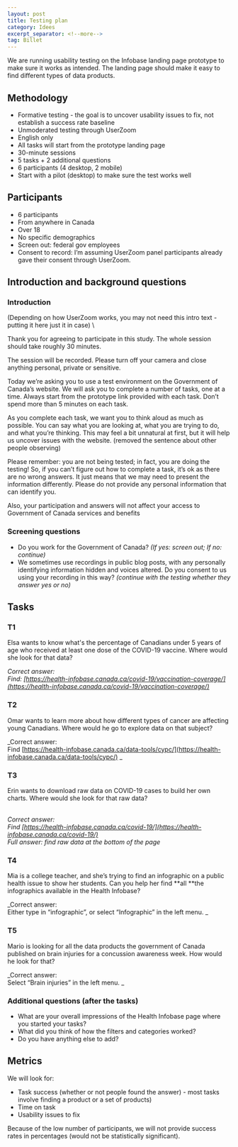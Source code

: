 ```yaml
---
layout: post
title: Testing plan
category: Idees
excerpt_separator: <!--more-->
tag: Billet
---
```


We are running usability testing on the Infobase landing page prototype to make sure it works as intended. The landing page should make it easy to find different types of data products. 

<!--more-->

## Methodology


* Formative testing - the goal is to uncover usability issues to fix, not establish a success rate baseline
* Unmoderated testing through UserZoom
* English only
* All tasks will start from the prototype landing page
* 30-minute sessions
* 5 tasks + 2 additional questions
* 6 participants (4 desktop, 2 mobile)
* Start with a pilot (desktop) to make sure the test works well


## Participants



* 6 participants
* From anywhere in Canada
* Over 18
* No specific demographics
* Screen out: federal gov employees
* Consent to record: I’m assuming UserZoom panel participants already gave their consent through UserZoom.


## Introduction and background questions


### Introduction

(Depending on how UserZoom works, you may not need this intro text - putting it here just it in case) \


Thank you for agreeing to participate in this study.  The whole session should take roughly 30 minutes.

The session will be recorded. Please turn off your camera and close anything personal, private or sensitive.

Today we’re asking you to use a test environment on the Government of Canada’s website. We will ask you to complete a number of tasks, one at a time. Always start from the prototype link provided with each task. Don’t spend more than 5 minutes on each task.

As you complete each task, we want you to think aloud as much as possible.  You can say what you are looking at, what you are trying to do, and what you’re thinking.  This may feel a bit unnatural at first, but it will help us uncover issues with the website.  (removed the sentence about other people observing)

Please remember: you are not being tested; in fact, you are doing the testing!  So, if you can’t figure out how to complete a task, it’s ok as there are no wrong answers. It just means that we may need to present the information differently. Please do not provide any personal information that can identify you.

Also, your participation and answers will not affect your access to Government of Canada services and benefits


### Screening questions



* Do you work for the Government of Canada? _(If yes: screen out; If no: continue)_
* We sometimes use recordings in public blog posts, with any personally identifying information hidden and voices altered. Do you consent to us using your recording in this way?  _(continue with the testing whether they answer yes or no)_


## Tasks


### T1

Elsa wants to know what's the percentage of Canadians under 5 years of age who received at least one dose of the COVID-19 vaccine. Where would she look for that data?


_Correct answer:_ \
_Find: [https://health-infobase.canada.ca/covid-19/vaccination-coverage/](https://health-infobase.canada.ca/covid-19/vaccination-coverage/)_


### T2

Omar wants to learn more about how different types of cancer are affecting young Canadians. Where would he go to explore data on that subject?

_Correct answer: \
Find [https://health-infobase.canada.ca/data-tools/cypc/](https://health-infobase.canada.ca/data-tools/cypc/) _


### T3

Erin wants to download raw data on COVID-19 cases to build her own charts. Where would she look for that raw data?

 \
_Correct answer: \
Find [https://health-infobase.canada.ca/covid-19/](https://health-infobase.canada.ca/covid-19/) \
Full answer: find raw data at the bottom of the page_


### T4

Mia is a college teacher, and she’s trying to find an infographic on a public health issue to show her students. Can you help her find **all **the infographics available in the Health Infobase?

_Correct answer: \
Either type in “infographic”, or select “Infographic” in the left menu. _


### T5

Mario is looking for all the data products the government of Canada published on brain injuries for a concussion awareness week. How would he look for that?

_Correct answer: \
Select “Brain injuries” in the left menu. _




### Additional questions (after the tasks)



* What are your overall impressions of the Health Infobase page where you started your tasks?
* What did you think of how the filters and categories worked?
* Do you have anything else to add?


## Metrics

We will look for:



* Task success (whether or not people found the answer) - most tasks involve finding a product or a set of products)
* Time on task
* Usability issues to fix

Because of the low number of participants, we will not provide success rates in percentages (would not be statistically significant).
